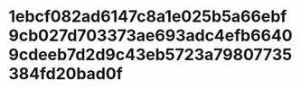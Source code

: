 # 1ebcf082ad6147c8a1e025b5a66ebf9cb027d703373ae693adc4efb66409cdeeb7d2d9c43eb5723a79807735384fd20bad0f